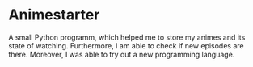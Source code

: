 # Animestarter

A small Python programm, which helped me to store my animes and its state of watching. Furthermore, I am able to check if new episodes are there. 
Moreover, I was able to try out a new programming language.
